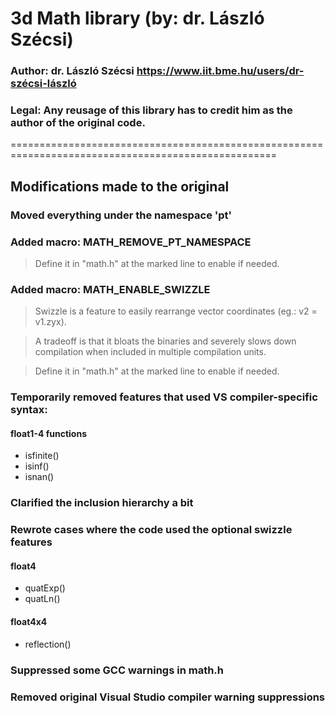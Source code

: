 # 3d Math library (by: dr. László Szécsi)

### Author: dr. László Szécsi https://www.iit.bme.hu/users/dr-szécsi-lászló

### Legal: Any reusage of this library has to credit him as the author of the original code.

====================================================================================================

## Modifications made to the original

### Moved everything under the namespace 'pt'

### Added macro: MATH_REMOVE_PT_NAMESPACE

> Define it in "math.h" at the marked line to enable if needed.

### Added macro: MATH_ENABLE_SWIZZLE

> Swizzle is a feature to easily rearrange vector coordinates (eg.: v2 = v1.zyx).

> A tradeoff is that it bloats the binaries and severely slows down compilation when included in multiple compilation units.

> Define it in "math.h" at the marked line to enable if needed.

### Temporarily removed features that used VS compiler-specific syntax:

#### float1-4 functions

- isfinite()
- isinf()
- isnan()

### Clarified the inclusion hierarchy a bit

### Rewrote cases where the code used the optional swizzle features
#### float4

- quatExp()
- quatLn()

#### float4x4

- reflection()

### Suppressed some GCC warnings in math.h

### Removed original Visual Studio compiler warning suppressions
